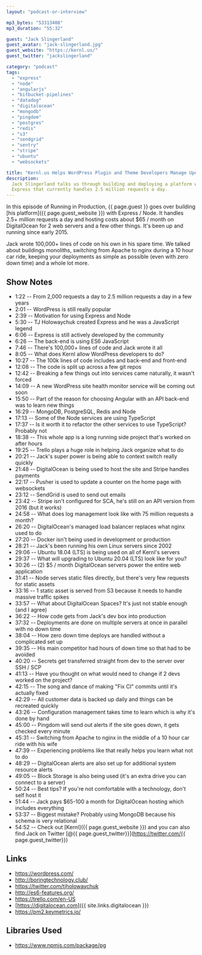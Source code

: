 ```yaml
---
layout: "podcast-or-interview"

mp3_bytes: "53313408"
mp3_duration: "55:32"

guest: "Jack Slingerland"
guest_avatar: "jack-slingerland.jpg"
guest_website: "https://kernl.us/"
guest_twitter: "jackslingerland"

category: "podcast"
tags:
  - "express"
  - "node"
  - "angularjs"
  - "bitbucket-pipelines"
  - "datadog"
  - "digitalocean"
  - "mongodb"
  - "pingdom"
  - "postgres"
  - "redis"
  - "s3"
  - "sendgrid"
  - "sentry"
  - "stripe"
  - "ubuntu"
  - "websockets"

title: "Kernl.us Helps WordPress Plugin and Theme Developers Manage Updates"
description:
  Jack Slingerland talks us through building and deploying a platform with
  Express that currently handles 2.5 million requests a day.
---
```


In this episode of Running in Production, {{ page.guest }} goes over building
[his platform]({{ page.guest_website }}) with Express / Node. It handles 2.5+
million requests a day and hosting costs about $65 / month on DigitalOcean for
2 web servers and a few other things. It's been up and running since early
2015.

Jack wrote 100,000+ lines of code on his own in his spare time. We talked about
buildings monoliths, switching from Apache to nginx during a 10 hour car ride,
keeping your deployments as simple as possible (even with zero down time) and a
whole lot more.

## Show Notes

- 1:22 -- From 2,000 requests a day to 2.5 million requests a day in a few years
- 2:01 -- WordPress is still really popular
- 2:39 -- Motivation for using Express and Node
- 5:30 -- TJ Holowaychuk created Express and he was a JavaScript legend
- 6:06 -- Express is still actively developed by the community
- 6:26 -- The back-end is using ES6 JavaScript
- 7:46 -- There's 100,000+ lines of code and Jack wrote it all
- 8:05 -- What does Kernl allow WordPress developers to do?
- 10:27 -- The 100k lines of code includes and back-end and front-end
- 12:08 -- The code is split up across a few git repos
- 12:42 -- Breaking a few things out into services came naturally, it wasn't forced
- 14:09 -- A new WordPress site health monitor service will be coming out soon
- 15:50 -- Part of the reason for choosing Angular with an API back-end was to learn new things
- 16:29 -- MongoDB, PostgreSQL, Redis and Node
- 17:13 -- Some of the Node services are using TypeScript
- 17:37 -- Is it worth it to refactor the other services to use TypeScript? Probably not
- 18:38 -- This whole app is a long running side project that's worked on after hours
- 19:25 -- Trello plays a huge role in helping Jack organize what to do
- 20:21 -- Jack's super power is being able to context switch really quickly
- 21:48 -- DigitalOcean is being used to host the site and Stripe handles payments
- 22:17 -- Pusher is used to update a counter on the home page with websockets
- 23:12 -- SendGrid is used to send out emails
- 23:42 -- Stripe isn't configured for SCA, he's still on an API version from 2016 (but it works)
- 24:58 -- What does log management look like with 75 million requests a month?
- 26:20 -- DigitalOcean's managed load balancer replaces what nginx used to do
- 27:20 -- Docker isn't being used in development or production
- 28:21 -- Jack's been running his own Linux servers since 2002
- 29:06 -- Ubuntu 18.04 (LTS) is being used on all of Kernl's servers
- 29:37 -- What will upgrading to Ubuntu 20.04 (LTS) look like for you?
- 30:26 -- (2) $5 / month DigitalOcean servers power the entire web application
- 31:41 -- Node serves static files directly, but there's very few requests for static assets
- 33:16 -- 1 static asset is served from S3 because it needs to handle massive traffic spikes
- 33:57 -- What about DigitalOcean Spaces? It's just not stable enough (and I agree)
- 36:22 -- How code gets from Jack's dev box into production
- 37:32 -- Deployments are done on multiple servers at once in parallel with no down time
- 38:04 -- How zero down time deploys are handled without a complicated set up
- 39:35 -- His main competitor had hours of down time so that had to be avoided
- 40:20 -- Secrets get transferred straight from dev to the server over SSH / SCP
- 41:13 -- Have you thought on what would need to change if 2 devs worked on the project?
- 42:15 -- The song and dance of making "Fix CI" commits until it's actually fixed
- 42:29 -- All customer data is backed up daily and things can be recreated quickly
- 43:26 -- Configuration management takes time to learn which is why it's done by hand
- 45:00 -- Pingdom will send out alerts if the site goes down, it gets checked every minute
- 45:31 -- Switching from Apache to nginx in the middle of a 10 hour car ride with his wife
- 47:39 -- Experiencing problems like that really helps you learn what not to do
- 48:29 -- DigitalOcean alerts are also set up for additional system resource alerts
- 49:05 -- Block Storage is also being used (it's an extra drive you can connect to a server)
- 50:24 -- Best tips? If you're not comfortable with a technology, don't self host it
- 51:44 -- Jack pays $65-100 a month for DigitalOcean hosting which includes everything
- 53:37 -- Biggest mistake? Probably using MongoDB because his schema is very relational
- 54:52 -- Check out [Kernl]({{ page.guest_website }}) and you can also find Jack on Twitter [@{{ page.guest_twitter}}](https://twitter.com/{{ page.guest_twitter}})

## Links

- <https://wordpress.com/>
- <http://boringtechnology.club/>
- <https://twitter.com/tjholowaychuk>
- <http://es6-features.org/>
- <https://trello.com/en-US>
- [https://digitalocean.com]({{ site.links.digitalocean }})
- <https://pm2.keymetrics.io/>

## Libraries Used

- <https://www.npmjs.com/package/pg>
